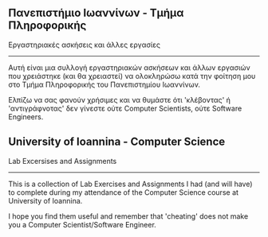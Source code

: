 ﻿Πανεπιστήμιο Ιωαννίνων - Τμήμα Πληροφορικής
---
Εργαστηριακές ασκήσεις και άλλες εργασίες

---
Αυτή είναι μια συλλογή εργαστηριακών ασκήσεων και άλλων εργασιών που χρειάστηκε (και θα χρειαστεί) να ολοκληρώσω κατά την φοίτηση μου στο Τμήμα Πληροφορικής του Πανεπιστημίου Ιωαννίνων.

Ελπίζω να σας φανούν χρήσιμες και να θυμάστε ότι 'κλέβοντας' ή 'αντιγράφνοτας' δεν γίνεστε ούτε Computer Scientists, ούτε Software Engineers.


University of Ioannina - Computer Science
---
Lab Excersises and Assignments

---
This is a collection of Lab Exercises and Assignments I had (and will have) to complete during my attendance of the Computer Science course at University of Ioannina.

I hope you find them useful and remember that 'cheating' does not make you a Computer Scientist/Software Engineer.